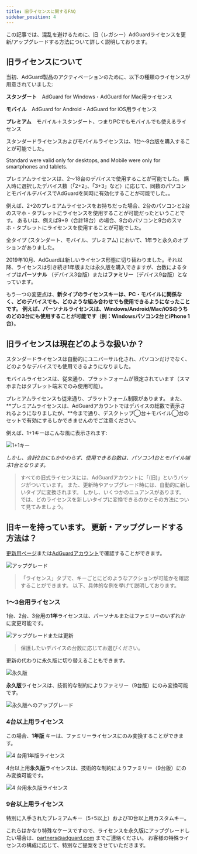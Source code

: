 ```yaml
---
title: 旧ライセンスに関するFAQ
sidebar_position: 4
---
```


この記事では、混乱を避けるために、旧（レガシー）AdGuardライセンスを更新/アップグレードする方法について詳しく説明しております。

## 旧ライセンスについて

当初、AdGuard製品のアクティベーションのために、以下の種類のライセンスが用意されていました:

**スタンダート**　AdGuard for Windows・AdGuard for Mac用ライセンス

**モバイル**　AdGuard for Android・AdGuard for iOS用ライセンス

**プレミアム**　モバイル＋スタンダート、つまりPCでもモバイルでも使えるライセンス

スタンダードライセンスおよびモバイルライセンスは、1台〜9台版を購入することが可能でした。

Standard were valid only for desktops, and Mobile were only for smartphones and tablets.

プレミアムライセンスは、2～18台のデバイスで使用することが可能でした。 購入時に選択したデバイス数（「2+2」、「3+3」など）に応じて、同数のパソコンとモバイルデバイスでAdGuardを同時に有効化することが可能でした。。

例えば、2+2のプレミアムライセンスをお持ちだった場合、2台のパソコンと2台のスマホ・タブレットにライセンスを使用することが可能だったということです。 あるいは、例えば9+9（合計18台）の場合、9台のパソコンと9台のスマホ・タブレットにライセンスを使用することが可能でした。

全タイプ (スタンダート、モバイル、プレミアム) において、1年ラと永久のオプションがありました。

2019年10月、AdGuardは新しいライセンス形態に切り替わりました。それ以降、ライセンスは引き続き1年版または永久版を購入できますが、台数によるタイプは**パーソナル** （デバイス3台版）または**ファミリー**（デバイス9台版）となっています。

もう一つの変更点は、**新タイプのライセンスキーは、PC・モバイルに関係なく、どのデバイスでも、どのような組み合わせでも使用できるようになったことです。 例えば、パーソナルライセンスは、Windows/Android/Mac/iOSのうちのどの3台にも使用することが可能です（例：Windowsパソコン2台とiPhone 1台）**。

## 旧ライセンスは現在どのような扱いか？

スタンダードライセンスは自動的にユニバーサル化され、パソコンだけでなく、どのようなデバイスでも使用できるようになりました。

モバイルライセンスは、従来通り、プラットフォームが限定されています（スマホまたはタブレット端末でのみ使用可能）。

プレミアムライセンスも従来通り、プラットフォーム制限があります。 また、 **プレミアムライセンスは、AdGuardアカウントではデバイスの総数で表示されるようになりましたが、**今まで通り、デスクトップ◯台＋モバイル◯台のセットで有効にするしかできませんのでご注意ください。

例えば、1+1キーはこんな風に表示されます:

![1+1キー](https://cdn.adtidy.org/public/Adguard/kb/newscreenshots/En/General/legacy-licenses/1.outdatedlicenses_en.png)

*しかし、合計2台にもかかわらず、使用できる台数は、パソコン1台とモバイル端末1台となります。*
> すべての旧式ライセンスには、AdGuardアカウントに「(旧)」というバッジがついています。 また、更新時やアップグレード時には、自動的に新しいタイプに変換されます。 しかし、いくつかのニュアンスがあります。 では、どのライセンスを新しいタイプに変換できるのかとその方法について見てみましょう。

## 旧キーを持っています。 更新・アップグレードする方法は？

[更新用ページ](https://adguard.com/renew.html)または[AdGuardアカウント](https://my.adguard.com/main.html)で確認することができます。

![アップグレード](https://cdn.adtidy.org/public/Adguard/kb/newscreenshots/En/General/legacy-licenses/2.switch_en.png)
> 「ライセンス」タブで、キーごとにどのようなアクションが可能かを確認することができます。 以下、具体的な例を挙げて説明しております。

### 1〜3台用ライセンス

1台、2台、3台用の**1年**ライセンスは、パーソナルまたはファミリーのいずれかに変更可能です。

![アップグレードまたは更新](https://cdn.adtidy.org/public/Adguard/kb/newscreenshots/En/General/legacy-licenses/3.yearly_en.png)
> 保護したいデバイスの台数に応じてお選びください。

更新の代わりに永久版に切り替えることもできます。

![永久版](https://cdn.adtidy.org/public/Adguard/kb/newscreenshots/En/General/legacy-licenses/4.lifetime_en.png)

**永久版**ライセンスは、技術的な制約によりファミリー（9台版）にのみ変換可能です。

![永久版へのアップグレード](https://cdn.adtidy.org/public/Adguard/kb/newscreenshots/En/General/legacy-licenses/5.lifetimeupgrade_en.png)

### 4台以上用ライセンス

この場合、**1年版** キーは、ファミリーライセンスにのみ変換することができます。

![4 台用1年版ライセンス](https://cdn.adtidy.org/public/Adguard/kb/newscreenshots/En/General/legacy-licenses/6.yearly4+devices_en.png)

4台以上用**永久版**ライセンスは、技術的な制約によりファミリー（9台版）にのみ変換可能です。

![4 台用永久版ライセンス](https://cdn.adtidy.org/public/Adguard/kb/newscreenshots/En/General/legacy-licenses/7.lifetime4+devices_en.png)

### 9台以上用ライセンス

特別に入手されたプレミアムキー（5+5以上）および10台以上用カスタムキー。

これらはかなり特殊なケースですので、ライセンスを永久版にアップグレードしたい場合は、partners@adguard.com までご連絡ください。 お客様の特殊ライセンスの構成に応じて、特別なご提案をさせていただきます。
